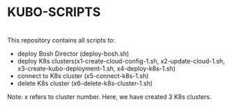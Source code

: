 # KUBO-SCRIPTS
#

This repository contains all scripts to:
* deploy Bosh Director (deploy-bosh.sh)
* deploy K8s clusters(x1-create-cloud-config-1.sh, x2-update-cloud-1.sh, x3-create-kubo-deployment-1.sh, x4-deploy-k8s-1.sh)
* connect to K8s cluster (x5-connect-k8s-1.sh)
* delete K8s cluster (x6-delete-k8s-cluster-1.sh)

Note: x refers to cluster number. Here, we have created 3 K8s clusters.

